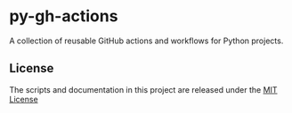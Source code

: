 # py-gh-actions

A collection of reusable GitHub actions and workflows for Python projects.

## License
The scripts and documentation in this project are released under the [MIT License](LICENSE)
